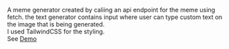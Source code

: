 A meme generator created by caliing an api endpoint for the meme using fetch. the text generator contains input where user can type custom text on the image that is being generated.<br>
I used TailwindCSS for the styling.<br>
See <a href="https://em-memegenerator.netlify.app" target="_blank">Demo</a>
